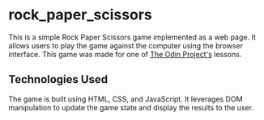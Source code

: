 # rock_paper_scissors

This is a simple Rock Paper Scissors game implemented as a web page. It allows users to play the game against the computer using the browser interface. This game was made for one of [The Odin Project's](https://www.theodinproject.com/lessons/foundations-revisiting-rock-paper-scissors) lessons.

## Technologies Used

The game is built using HTML, CSS, and JavaScript. It leverages DOM manipulation to update the game state and display the results to the user.

